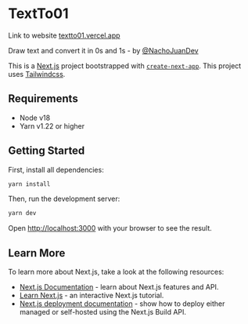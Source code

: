 # TextTo01

Link to website [textto01.vercel.app](https://textto01.vercel.app/)

Draw text and convert it in 0s and 1s - by [@NachoJuanDev](https://github.com/NachoJuanDev)

This is a [Next.js](https://nextjs.org/) project bootstrapped with [`create-next-app`](https://github.com/vercel/next.js/tree/canary/packages/create-next-app). This project uses [Tailwindcss](https://tailwindcss.com/).

## Requirements

- Node v18
- Yarn v1.22 or higher

## Getting Started

First, install all dependencies:

```bash
yarn install
```

Then, run the development server:

```bash
yarn dev
```

Open [http://localhost:3000](http://localhost:3000) with your browser to see the result.

## Learn More

To learn more about Next.js, take a look at the following resources:

- [Next.js Documentation](https://nextjs.org/docs) - learn about Next.js features and API.
- [Learn Next.js](https://nextjs.org/learn) - an interactive Next.js tutorial.
- [Next.js deployment documentation](https://nextjs.org/docs/deployment) - show how to deploy either managed or self-hosted using the Next.js Build API.
